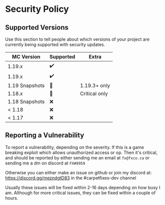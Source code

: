 # Security Policy

## Supported Versions

Use this section to tell people about which versions of your project are
currently being supported with security updates.

| MC Version     | Supported              | Extra         |
|----------------|------------------------|---------------|
| 1.19.x         | :heavy_check_mark:     |               |
| 1.19.x         | :heavy_check_mark:     |               |
| 1.19 Snapshots | :large_orange_diamond: | 1.19.3+ only  |
| 1.18.x         | :large_orange_diamond: | Critical only |
| 1.18 Snapshots | :x:                    |               |
| < 1.18         | :x:                    |               |
| < 1.17         | :x:                    |               |

## Reporting a Vulnerability

To report a vulnerability, depending on the severity.
If this is a game breaking exploit which allows unauthorized access or op. Then it's critical, and should be reported by either sending me an email at `fx@fxco.ca`
or sending me a dm on discord at `FX#8959`

Otherwise you can either make an issue on github or join my discord at: https://discord.gg/mezndgtD83 in the #carpetfixes-dev channel

Usually these issues will be fixed within 2-16 days depending on how busy I am. Although for more critical issues, they can be fixed within a couple of hours.
